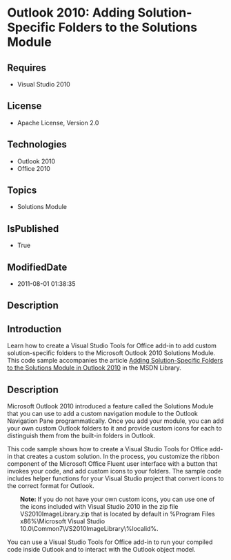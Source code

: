 # Outlook 2010: Adding Solution-Specific Folders to the Solutions Module
## Requires
* Visual Studio 2010
## License
* Apache License, Version 2.0
## Technologies
* Outlook 2010
* Office 2010
## Topics
* Solutions Module
## IsPublished
* True
## ModifiedDate
* 2011-08-01 01:38:35
## Description

<h2><strong>Introduction</strong></h2>
<p>Learn how to create a Visual Studio Tools for Office add-in to add custom solution-specific folders to the Microsoft Outlook 2010 Solutions Module. This code sample accompanies the article
<a href="http://msdn.microsoft.com/en-us/library/ee909467.aspx">Adding Solution-Specific Folders to the Solutions Module in Outlook 2010</a> in the MSDN Library.</p>
<h2><strong>Description</strong></h2>
<p>Microsoft Outlook 2010 introduced a feature called the Solutions Module that you can use to add a custom navigation module to the Outlook Navigation Pane programmatically. Once you add your module, you can add your own custom Outlook folders to it and provide
 custom icons for each to distinguish them from the built-in folders in Outlook.</p>
<p>This code sample shows how to create a Visual Studio Tools for Office add-in that creates a custom solution. In the process, you customize the ribbon component of the Microsoft Office Fluent user interface with a button that invokes your code, and add custom
 icons to your folders. The sample code includes helper functions for your Visual Studio project that convert icons to the correct format for Outlook.</p>
<p style="padding-left:30px"><strong>Note: </strong>If you do not have your own custom icons, you can use one of the icons included with Visual Studio 2010 in the zip file VS2010ImageLibrary.zip that is located&nbsp;by default&nbsp;in %Program Files x86%\Microsoft
 Visual Studio 10.0\Common7\VS2010ImageLibrary\%localid%.</p>
<p>You can use a Visual Studio Tools for Office add-in to run your compiled code inside Outlook and to interact with the Outlook object model.</p>
